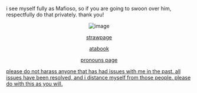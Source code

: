 <p align="center">

i see myself fully as Mafioso, so if you are going to swoon over him, respectfully do that privately. thank you!


<div align="center">
<img src="https://ik.imagekit.io/zrgresdqq/Untitled1188_20251024114837.png" alt="image" />
</div>

                    
<p align="center"><a
href="https://nolibrah.straw.page"

strawpage

<p align="center"><a
href="https://labsenct.atabook.org"

atabook

<p align="center"><a
href="https://en.pronouns.page/@labsenct"

pronouns page

<p align="center">

please do not harass anyone that has had issues with me in the past. all issues have been resolved, and i distance myself from those people. please do with this as you will.